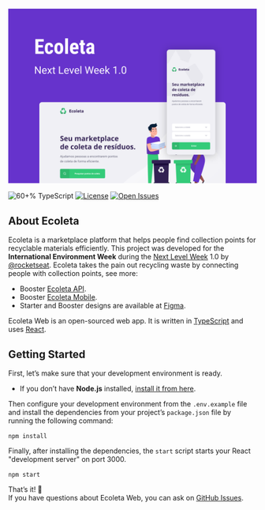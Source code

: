 <!-- Cover -->
[![Cover](./.github/assets/capa.svg)](https://nextlevelweek.com)

<!-- Badges -->
![60+% TypeScript](https://img.shields.io/github/languages/top/guiribmedeiros/ecoleta-web?style=for-the-badge)
[![License](https://img.shields.io/github/license/guiribmedeiros/ecoleta-web?style=for-the-badge)](./LICENSE.md)
[![Open Issues](https://img.shields.io/github/issues/guiribmedeiros/ecoleta-web?style=for-the-badge)](https://github.com/guiribmedeiros/ecoleta-web/issues)

## About Ecoleta

Ecoleta is a marketplace platform that helps people find collection points for recyclable materials efficiently. This project was developed for the **International Environment Week** during the [Next Level Week](https://nextlevelweek.com) 1.0 by [@rocketseat](https://github.com/rocketseat). Ecoleta takes the pain out recycling waste by connecting people with collection points, see more:

- Booster [Ecoleta API](https://github.com/guiribmedeiros/ecoleta-api).
- Booster [Ecoleta Mobile](https://github.com/guiribmedeiros/ecoleta-mobile).
- Starter and Booster designs are available at [Figma](https://www.figma.com/file/RdlEdkUng704Q0OyIHjSGi/Ecoleta).

Ecoleta Web is an open-sourced web app. It is written in [TypeScript](http://www.typescriptlang.org) and
uses [React](https://reactjs.org/).

## Getting Started

First, let’s make sure that your development environment is ready.

- If you don’t have **Node.js** installed, [install it from here](https://nodejs.org/).

Then configure your development environment from the `.env.example` file and install the dependencies from your project’s `package.json` file by running the following command:

```
npm install
```

Finally, after installing the dependencies, the `start` script starts your React "development server" on port 3000.

```
npm start
```

That’s it! :rocket:  
If you have questions about Ecoleta Web, you can ask on [GitHub Issues](https://github.com/guiribmedeiros/ecoleta-web/issues).
